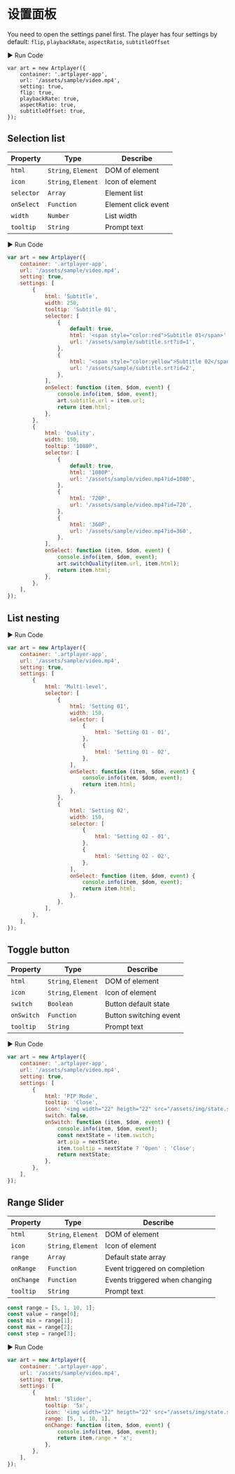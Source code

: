 # 设置面板

You need to open the settings panel first. The player has four settings by default: `flip`, `playbackRate`, `aspectRatio`, `subtitleOffset`

<div className="run-code">▶ Run Code</div>

```js{4}
var art = new Artplayer({
    container: '.artplayer-app',
    url: '/assets/sample/video.mp4',
	setting: true,
    flip: true,
    playbackRate: true,
    aspectRatio: true,
    subtitleOffset: true,
});
```

## Selection list

| Property   | Type                | Describe            |
| ---------- | ------------------- | ------------------- |
| `html`     | `String`, `Element` | DOM of element      |
| `icon`     | `String`, `Element` | Icon of element     |
| `selector` | `Array`             | Element list        |
| `onSelect` | `Function`          | Element click event |
| `width`    | `Number`            | List width          |
| `tooltip`  | `String`            | Prompt text         |

<div className="run-code">▶ Run Code</div>

```js
var art = new Artplayer({
    container: '.artplayer-app',
    url: '/assets/sample/video.mp4',
    setting: true,
    settings: [
        {
            html: 'Subtitle',
            width: 250,
            tooltip: 'Subtitle 01',
            selector: [
                {
                    default: true,
                    html: '<span style="color:red">Subtitle 01</span>',
                    url: '/assets/sample/subtitle.srt?id=1',
                },
                {
                    html: '<span style="color:yellow">Subtitle 02</span>',
                    url: '/assets/sample/subtitle.srt?id=2',
                },
            ],
            onSelect: function (item, $dom, event) {
                console.info(item, $dom, event);
                art.subtitle.url = item.url;
                return item.html;
            },
        },
        {
            html: 'Quality',
            width: 150,
            tooltip: '1080P',
            selector: [
                {
                    default: true,
                    html: '1080P',
                    url: '/assets/sample/video.mp4?id=1080',
                },
                {
                    html: '720P',
                    url: '/assets/sample/video.mp4?id=720',
                },
                {
                    html: '360P',
                    url: '/assets/sample/video.mp4?id=360',
                },
            ],
            onSelect: function (item, $dom, event) {
                console.info(item, $dom, event);
                art.switchQuality(item.url, item.html);
                return item.html;
            },
        },
    ],
});
```

## List nesting

<div className="run-code">▶ Run Code</div>

```js
var art = new Artplayer({
    container: '.artplayer-app',
    url: '/assets/sample/video.mp4',
    setting: true,
    settings: [
        {
            html: 'Multi-level',
            selector: [
                {
                    html: 'Setting 01',
                    width: 150,
                    selector: [
                        {
                            html: 'Setting 01 - 01',
                        },
                        {
                            html: 'Setting 01 - 02',
                        },
                    ],
                    onSelect: function (item, $dom, event) {
                        console.info(item, $dom, event);
                        return item.html;
                    },
                },
                {
                    html: 'Setting 02',
                    width: 150,
                    selector: [
                        {
                            html: 'Setting 02 - 01',
                        },
                        {
                            html: 'Setting 02 - 02',
                        },
                    ],
                    onSelect: function (item, $dom, event) {
                        console.info(item, $dom, event);
                        return item.html;
                    },
                },
            ],
        },
    ],
});
```

## Toggle button

| Property   | Type                | Describe               |
| ---------- | ------------------- | ---------------------- |
| `html`     | `String`, `Element` | DOM of element         |
| `icon`     | `String`, `Element` | Icon of element        |
| `switch`   | `Boolean`           | Button default state   |
| `onSwitch` | `Function`          | Button switching event |
| `tooltip`  | `String`            | Prompt text            |

<div className="run-code">▶ Run Code</div>

```js
var art = new Artplayer({
    container: '.artplayer-app',
    url: '/assets/sample/video.mp4',
    setting: true,
    settings: [
        {
            html: 'PIP Mode',
            tooltip: 'Close',
            icon: '<img width="22" heigth="22" src="/assets/img/state.svg">',
            switch: false,
            onSwitch: function (item, $dom, event) {
                console.info(item, $dom, event);
                const nextState = !item.switch;
                art.pip = nextState;
                item.tooltip = nextState ? 'Open' : 'Close';
                return nextState;
            },
        },
    ],
});
```

## Range Slider

| Property   | Type                | Describe                       |
| ---------- | ------------------- | ------------------------------ |
| `html`     | `String`, `Element` | DOM of element                 |
| `icon`     | `String`, `Element` | Icon of element                |
| `range`    | `Array`             | Default state array            |
| `onRange`  | `Function`          | Event triggered on completion  |
| `onChange` | `Function`          | Events triggered when changing |
| `tooltip`  | `String`            | Prompt text                    |

```js
const range = [5, 1, 10, 1];
const value = range[0];
const min = range[1];
const max = range[2];
const step = range[3];
```

<div className="run-code">▶ Run Code</div>

```js
var art = new Artplayer({
    container: '.artplayer-app',
    url: '/assets/sample/video.mp4',
    setting: true,
    settings: [
        {
            html: 'Slider',
            tooltip: '5x',
            icon: '<img width="22" heigth="22" src="/assets/img/state.svg">',
            range: [5, 1, 10, 1],
            onChange: function (item, $dom, event) {
                console.info(item, $dom, event);
                return item.range + 'x';
            },
        },
    ],
});
```
